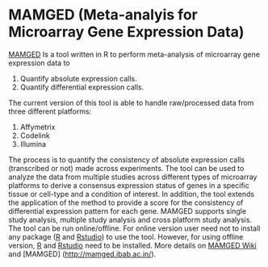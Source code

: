 # MAMGED (Meta-analyis for Microarray Gene Expression Data)
[MAMGED](http://mamged.ibab.ac.in/ "mamged online and offline version") Is a tool written in R to perform meta-analysis  of  microarray  gene  expression  data  to
1. Quantify  absolute  expression  calls.
2. Quantify differential expression calls. 

The current version of this tool is able to handle raw/processed data from three different platforms:
1. Affymetrix
2. Codelink
3. Illumina

The process is to quantify the consistency of absolute expression calls (transcribed or not) made across experiments. The tool can be used to analyze the data from multiple studies across different types of microarray platforms to derive a consensus expression status of genes in a specific tissue or cell-type and a condition of interest. In addition, the tool extends the application of the method to provide a score for the consistency of differential expression pattern for each gene. MAMGED supports single study analysis, multiple study analysis and cross platform study analysis. The tool can be run online/offline. For online version user need not to install any package ([R](https://cran.r-project.org/) and [Rstudio](https://www.rstudio.com/products/RStudio/#Desktop)) to use the tool. However, for using offline version, [R](https://cran.r-project.org/) and [Rstudio](https://www.rstudio.com/products/RStudio/#Desktop) need to be installed. More details on [MAMGED Wiki](https://github.com/AgazW/MAMGED/wiki) and [MAMGED] (http://mamged.ibab.ac.in/).

